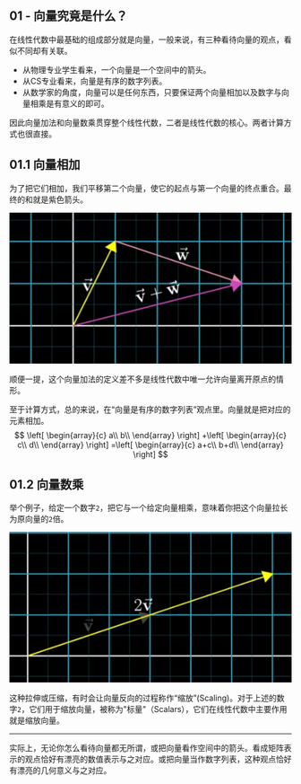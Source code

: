 ## 01 - 向量究竟是什么？

在线性代数中最基础的组成部分就是向量，一般来说，有三种看待向量的观点，看似不同却有关联。

* 从物理专业学生看来，一个向量是一个空间中的箭头。
* 从CS专业看来，向量是有序的数字列表。
* 从数学家的角度，向量可以是任何东西，只要保证两个向量相加以及数字与向量相乘是有意义的即可。

因此向量加法和向量数乘贯穿整个线性代数，二者是线性代数的核心。两者计算方式也很直接。 

## 01.1 向量相加

为了把它们相加，我们平移第二个向量，使它的起点与第一个向量的终点重合。最终的和就是紫色箭头。

![image-20230417230754658](./../assets/blog_res/README.assets/image-20230417230754658.png)

顺便一提，这个向量加法的定义差不多是线性代数中唯一允许向量离开原点的情形。

至于计算方式，总的来说，在“向量是有序的数字列表”观点里。向量就是把对应的元素相加。
$$
\left[ \begin{array}{c}
	a\\
	b\\
\end{array} \right] +\left[ \begin{array}{c}
	c\\
	d\\
\end{array} \right] =\left[ \begin{array}{c}
	a+c\\
	b+d\\
\end{array} \right]
$$

## 01.2 向量数乘

举个例子，给定一个数字`2`，把它与一个给定向量相乘，意味着你把这个向量拉长为原向量的`2`倍。

![image-20230417231353156](./../assets/blog_res/README.assets/image-20230417231353156.png)

这种拉伸或压缩，有时会让向量反向的过程称作“缩放”(Scaling)。对于上述的数字`2`，它们用于缩放向量，被称为"标量"（Scalars），它们在线性代数中主要作用就是缩放向量。

---

实际上，无论你怎么看待向量都无所谓，或把向量看作空间中的箭头。看成矩阵表示的观点恰好有漂亮的数值表示与之对应。或把向量当作数字列表，这种观点恰好有漂亮的几何意义与之对应。